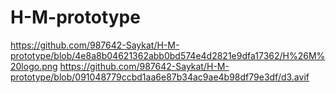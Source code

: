 # H-M-prototype
https://github.com/987642-Saykat/H-M-prototype/blob/4e8a8b04621362abb0bd574e4d2821e9dfa17362/H%26M%20logo.png
https://github.com/987642-Saykat/H-M-prototype/blob/091048779ccbd1aa6e87b34ac9ae4b98df79e3df/d3.avif
